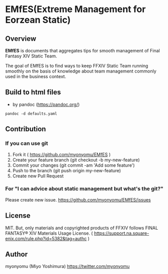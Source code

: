 # EMfES(Extreme Management for Eorzean Static)
## Overview
**EMfES** is documents that aggregates tips for smooth management of Final Fantasy XIV Static Team.

The goal of EMfES is to find ways to keep FFXIV Static Team running smoothly on the basis of knowledge about team management commonly used in the business context.

## Build to html files
- by pandoc (https://pandoc.org/)
```
pandoc -d defaults.yaml
```

## Contribution
### If you can use git
1. Fork it ( https://github.com/myonyomu/EMfES )
2. Create your feature branch (git checkout -b my-new-feature)
3. Commit your changes (git commit -am 'Add some feature')
4. Push to the branch (git push origin my-new-feature)
5. Create new Pull Request

### For "I can advice about static management but what's the git?"
Please create new issue.
https://github.com/myonyomu/EMfES/issues

## License
MIT. But, only materials and copyrighted products of FFXIV follows FINAL FANTASY® XIV
Materials Usage License. ( https://support.na.square-enix.com/rule.php?id=5382&tag=authc )

## Author
myonyomu (Miyo Yoshimura)
https://twitter.com/myonyomu